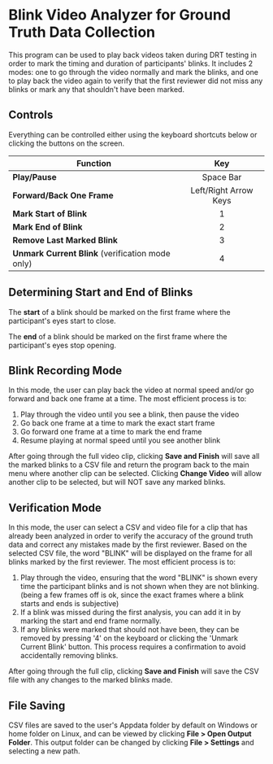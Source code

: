 # Blink Video Analyzer for Ground Truth Data Collection

This program can be used to play back videos taken during DRT testing in order to mark the timing and duration of participants' blinks. It includes 2 modes: one to go through the video normally and mark the blinks, and one to play back the video again to verify that the first reviewer did not miss any blinks or mark any that shouldn't have been marked.

## Controls
Everything can be controlled either using the keyboard shortcuts below or clicking the buttons on the screen.


| Function                |          Key          |
|-------------------------|:---------------------:|
| **Play/Pause**          |       Space Bar       |
| **Forward/Back One Frame** | Left/Right Arrow Keys |
| **Mark Start of Blink** |           1           |
| **Mark End of Blink**   |           2           |
| **Remove Last Marked Blink** |           3           |
| **Unmark Current Blink** (verification mode only) |           4           |

## Determining Start and End of Blinks
The **start** of a blink should be marked on the first frame where the participant's eyes start to close.

The **end** of a blink should be marked on the first frame where the participant's eyes stop opening.

## Blink Recording Mode
In this mode, the user can play back the video at normal speed and/or go forward and back one frame at a time. The most efficient process is to:
1. Play through the video until you see a blink, then pause the video
2. Go back one frame at a time to mark the exact start frame
3. Go forward one frame at a time to mark the end frame
4. Resume playing at normal speed until you see another blink

After going through the full video clip, clicking **Save and Finish** will save all the marked blinks to a CSV file and return the program back to the main menu where another clip can be selected. Clicking **Change Video** will allow another clip to be selected, but will NOT save any marked blinks.

## Verification Mode
In this mode, the user can select a CSV and video file for a clip that has already been analyzed in order to verify the accuracy of the ground truth data and correct any mistakes made by the first reviewer. Based on the selected CSV file, the word "BLINK" will be displayed on the frame for all blinks marked by the first reviewer. The most efficient process is to:
1. Play through the video, ensuring that the word "BLINK" is shown every time the participant blinks and is not shown when they are not blinking. (being a few frames off is ok, since the exact frames where a blink starts and ends is subjective)
2. If a blink was missed during the first analysis, you can add it in by marking the start and end frame normally.
3. If any blinks were marked that should not have been, they can be removed by pressing '4' on the keyboard or clicking the 'Unmark Current Blink' button. This process requires a confirmation to avoid accidentally removing blinks.

After going through the full clip, clicking **Save and Finish** will save the CSV file with any changes to the marked blinks made.

## File Saving
CSV files are saved to the user's Appdata folder by default on Windows or home folder on Linux, and can be viewed by clicking **File > Open Output Folder**. 
This output folder can be changed by clicking **File > Settings** and selecting a new path.
